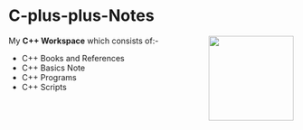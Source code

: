 # C-plus-plus-Notes

<img src="https://user-images.githubusercontent.com/71806917/113538687-807cf400-95f9-11eb-85db-045c62e6524c.png" width="150" height="150" align="right">

My **C++ Workspace** which consists of:-

- C++ Books and References
- C++ Basics Note
- C++ Programs 
- C++ Scripts
